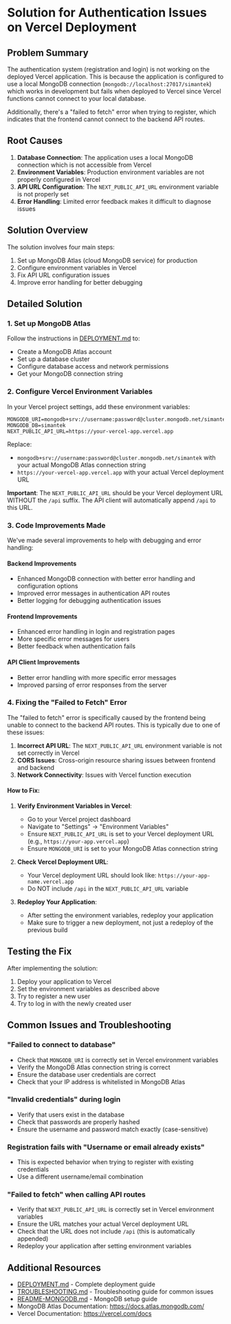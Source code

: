 # Solution for Authentication Issues on Vercel Deployment

## Problem Summary

The authentication system (registration and login) is not working on the deployed Vercel application. This is because the application is configured to use a local MongoDB connection (`mongodb://localhost:27017/simantek`) which works in development but fails when deployed to Vercel since Vercel functions cannot connect to your local database.

Additionally, there's a "failed to fetch" error when trying to register, which indicates that the frontend cannot connect to the backend API routes.

## Root Causes

1. **Database Connection**: The application uses a local MongoDB connection which is not accessible from Vercel
2. **Environment Variables**: Production environment variables are not properly configured in Vercel
3. **API URL Configuration**: The `NEXT_PUBLIC_API_URL` environment variable is not properly set
4. **Error Handling**: Limited error feedback makes it difficult to diagnose issues

## Solution Overview

The solution involves four main steps:

1. Set up MongoDB Atlas (cloud MongoDB service) for production
2. Configure environment variables in Vercel
3. Fix API URL configuration issues
4. Improve error handling for better debugging

## Detailed Solution

### 1. Set up MongoDB Atlas

Follow the instructions in [DEPLOYMENT.md](DEPLOYMENT.md) to:

- Create a MongoDB Atlas account
- Set up a database cluster
- Configure database access and network permissions
- Get your MongoDB connection string

### 2. Configure Vercel Environment Variables

In your Vercel project settings, add these environment variables:

```
MONGODB_URI=mongodb+srv://username:password@cluster.mongodb.net/simantek
MONGODB_DB=simantek
NEXT_PUBLIC_API_URL=https://your-vercel-app.vercel.app
```

Replace:
- `mongodb+srv://username:password@cluster.mongodb.net/simantek` with your actual MongoDB Atlas connection string
- `https://your-vercel-app.vercel.app` with your actual Vercel deployment URL

**Important**: The `NEXT_PUBLIC_API_URL` should be your Vercel deployment URL WITHOUT the `/api` suffix. The API client will automatically append `/api` to this URL.

### 3. Code Improvements Made

We've made several improvements to help with debugging and error handling:

#### Backend Improvements

- Enhanced MongoDB connection with better error handling and configuration options
- Improved error messages in authentication API routes
- Better logging for debugging authentication issues

#### Frontend Improvements

- Enhanced error handling in login and registration pages
- More specific error messages for users
- Better feedback when authentication fails

#### API Client Improvements

- Better error handling with more specific error messages
- Improved parsing of error responses from the server

### 4. Fixing the "Failed to Fetch" Error

The "failed to fetch" error is specifically caused by the frontend being unable to connect to the backend API routes. This is typically due to one of these issues:

1. **Incorrect API URL**: The `NEXT_PUBLIC_API_URL` environment variable is not set correctly in Vercel
2. **CORS Issues**: Cross-origin resource sharing issues between frontend and backend
3. **Network Connectivity**: Issues with Vercel function execution

#### How to Fix:

1. **Verify Environment Variables in Vercel**:
   - Go to your Vercel project dashboard
   - Navigate to "Settings" → "Environment Variables"
   - Ensure `NEXT_PUBLIC_API_URL` is set to your Vercel deployment URL (e.g., `https://your-app.vercel.app`)
   - Ensure `MONGODB_URI` is set to your MongoDB Atlas connection string

2. **Check Vercel Deployment URL**:
   - Your Vercel deployment URL should look like: `https://your-app-name.vercel.app`
   - Do NOT include `/api` in the `NEXT_PUBLIC_API_URL` variable

3. **Redeploy Your Application**:
   - After setting the environment variables, redeploy your application
   - Make sure to trigger a new deployment, not just a redeploy of the previous build

## Testing the Fix

After implementing the solution:

1. Deploy your application to Vercel
2. Set the environment variables as described above
3. Try to register a new user
4. Try to log in with the newly created user

## Common Issues and Troubleshooting

### "Failed to connect to database"

- Check that `MONGODB_URI` is correctly set in Vercel environment variables
- Verify the MongoDB Atlas connection string is correct
- Ensure the database user credentials are correct
- Check that your IP address is whitelisted in MongoDB Atlas

### "Invalid credentials" during login

- Verify that users exist in the database
- Check that passwords are properly hashed
- Ensure the username and password match exactly (case-sensitive)

### Registration fails with "Username or email already exists"

- This is expected behavior when trying to register with existing credentials
- Use a different username/email combination

### "Failed to fetch" when calling API routes

- Verify that `NEXT_PUBLIC_API_URL` is correctly set in Vercel environment variables
- Ensure the URL matches your actual Vercel deployment URL
- Check that the URL does not include `/api` (this is automatically appended)
- Redeploy your application after setting environment variables

## Additional Resources

- [DEPLOYMENT.md](DEPLOYMENT.md) - Complete deployment guide
- [TROUBLESHOOTING.md](TROUBLESHOOTING.md) - Troubleshooting guide for common issues
- [README-MONGODB.md](README-MONGODB.md) - MongoDB setup guide
- MongoDB Atlas Documentation: https://docs.atlas.mongodb.com/
- Vercel Documentation: https://vercel.com/docs